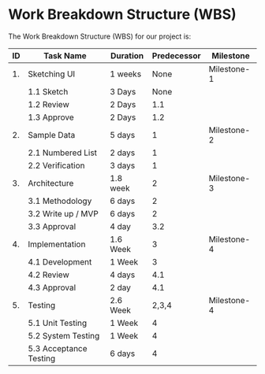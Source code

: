 # Work Breakdown Structure (WBS)

The Work Breakdown Structure (WBS) for our project is:

| ID | Task Name | Duration | Predecessor | Milestone|
| ---|-----------|----------|-------------|----------|
| 1. | Sketching UI | 1 weeks | None | Milestone-1 |
| | 1.1 Sketch | 3 Days | None | |
| | 1.2 Review | 2 Days | 1.1 | |
| | 1.3 Approve | 2 Days | 1.2 | |
| 2. | Sample Data | 5 days | 1 | Milestone-2 |
| | 2.1 Numbered List | 2 days | 1 | |
| | 2.2 Verification | 3 days | 1 | |
| 3. | Architecture | 1.8 week | 2 | Milestone-3 |
| | 3.1 Methodology | 6 days | 2 | |
| | 3.2 Write up / MVP | 6 days | 2 | |
| | 3.3 Approval | 4 day | 3.2 | |
| 4. | Implementation | 1.6 Week | 3 | Milestone-4 |
| | 4.1 Development | 1 Week | 3 | |
| | 4.2 Review | 4 days | 4.1 | |
| | 4.3 Approval | 2 day | 4.1 | | 
| 5. | Testing | 2.6 Week | 2,3,4 | Milestone-4 |
| | 5.1 Unit Testing | 1 Week | 4 | |
| | 5.2 System Testing | 1 Week | 4 | |
| | 5.3 Acceptance Testing | 6 days | 4 | |
